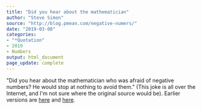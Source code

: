 ```yaml
---
title: "Did you hear about the mathematician"
author: "Steve Simon"
source: "http://blog.pmean.com/negative-numers/"
date: "2019-03-08"
categories:
- "*Quotation"
- 2019
- Numbers
output: html_document
page_update: complete
---
```


"Did you hear about the mathematician who was afraid of negative numbers? He would stop at nothing to avoid them." (This joke is all over the Internet, and I'm not sure where the original source would be).
Earlier versions are [here][sim1] and [here][sim2].
 
[sim1]: http://blog.pmean.com/negative-numers/
[sim2]: http://new.pmean.com/negative-numbers/
 
